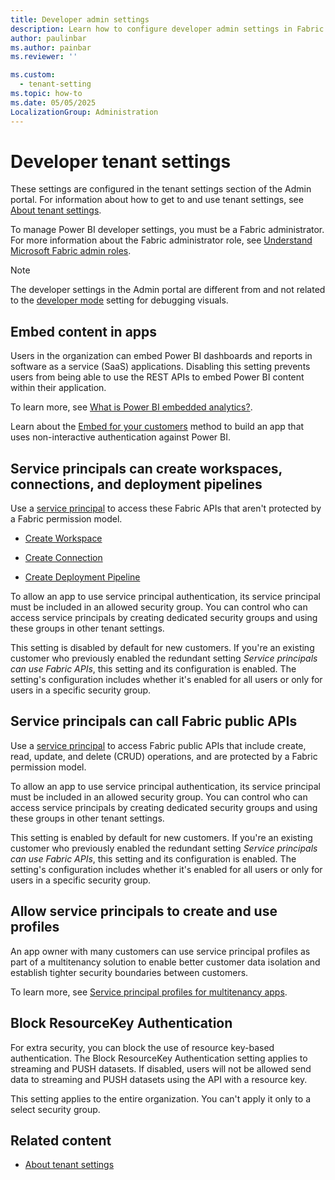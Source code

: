 ```yaml
---
title: Developer admin settings
description: Learn how to configure developer admin settings in Fabric.
author: paulinbar
ms.author: painbar
ms.reviewer: ''

ms.custom:
  - tenant-setting
ms.topic: how-to
ms.date: 05/05/2025
LocalizationGroup: Administration
---
```


# Developer tenant settings

These settings are configured in the tenant settings section of the Admin portal. For information about how to get to and use tenant settings, see [About tenant settings](tenant-settings-index.md).

To manage Power BI developer settings, you must be a Fabric administrator. For more information about the Fabric administrator role, see [Understand Microsoft Fabric admin roles](roles.md).

>[!NOTE]
>The developer settings in the Admin portal are different from and not related to the [developer mode](/power-bi/developer/visuals/environment-setup#set-up-power-bi-service-for-developing-a-visual) setting for debugging visuals.

## Embed content in apps

Users in the organization can embed Power BI dashboards and reports in software as a service (SaaS) applications. Disabling this setting prevents users from being able to use the REST APIs to embed Power BI content within their application.

To learn more, see [What is Power BI embedded analytics?](/power-bi/developer/embedded/embedded-analytics-power-bi).

Learn about the [Embed for your customers](/power-bi/developer/embedded/embedded-analytics-power-bi#embed-for-your-customers) method to build an app that uses non-interactive authentication against Power BI.

## Service principals can create workspaces, connections, and deployment pipelines

Use a [service principal](/power-bi/developer/embedded/pbi-glossary#service-principal) to access these Fabric APIs that aren't protected by a Fabric permission model.

* [Create Workspace](/rest/api/fabric/core/workspaces/create-workspace)

* [Create Connection](/rest/api/fabric/core/connections/create-connection)

* [Create Deployment Pipeline](/rest/api/fabric/core/deployment-pipelines/create-deployment-pipeline)

To allow an app to use service principal authentication, its service principal must be included in an allowed security group. You can control who can access service principals by creating dedicated security groups and using these groups in other tenant settings.

This setting is disabled by default for new customers. If you're an existing customer who previously enabled the redundant setting *Service principals can use Fabric APIs*, this setting and its configuration is enabled. The setting's configuration includes whether it's enabled for all users or only for users in a specific security group.

## Service principals can call Fabric public APIs

Use a [service principal](/power-bi/developer/embedded/pbi-glossary#service-principal) to access Fabric public APIs that include create, read, update, and delete (CRUD) operations, and are protected by a Fabric permission model.

To allow an app to use service principal authentication, its service principal must be included in an allowed security group. You can control who can access service principals by creating dedicated security groups and using these groups in other tenant settings.

This setting is enabled by default for new customers. If you're an existing customer who previously enabled the redundant setting *Service principals can use Fabric APIs*, this setting and its configuration is enabled. The setting's configuration includes whether it's enabled for all users or only for users in a specific security group.

## Allow service principals to create and use profiles

An app owner with many customers can use service principal profiles as part of a multitenancy solution to enable better customer data isolation and establish tighter security boundaries between customers.

To learn more, see [Service principal profiles for multitenancy apps](/power-bi/developer/embedded/embed-multi-tenancy).

## Block ResourceKey Authentication

For extra security, you can block the use of resource key-based authentication. The Block ResourceKey Authentication setting applies to streaming and PUSH datasets. If disabled, users will not be allowed send data to streaming and PUSH datasets using the API with a resource key.  

This setting applies to the entire organization. You can't apply it only to a select security group.

## Related content

- [About tenant settings](tenant-settings-index.md)
